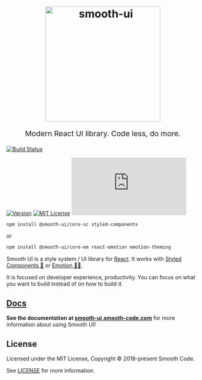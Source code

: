 <h1 align="center">
  <a target="_blank" href="https://smooth-ui.smooth-code.com">
    <img src="https://raw.githubusercontent.com/smooth-code/smooth-ui/master/resources/smooth-ui-logo.png?token=AAQQPuM4Puh4DdUkTB1OufRD9oW_EOHzks5agcuiwA%3D%3D" alt="smooth-ui" title="smooth-ui" width="300">
  </a>
</h1>
<p align="center" style="font-size: 1.2rem;">Modern React UI library. Code less, do more.</p>

[![Build Status][build-badge]][build]

<!-- [![Code Coverage][coverage-badge]][coverage] -->

[![Version][version-badge]][package]
[![MIT License][license-badge]][license]
[![Small size][size-badge]][build-min]

<!-- [![PRs Welcome][prs-badge]][prs] -->

<!-- [![Watch on GitHub][github-watch-badge]][github-watch] -->

<!-- [![Star on GitHub][github-star-badge]][github-star] -->

<!-- [![Tweet][twitter-badge]][twitter] -->

```sh
npm install @smooth-ui/core-sc styled-components
```

or

```sh
npm install @smooth-ui/core-em react-emotion emotion-theming
```

Smooth UI is a style system / UI library for [React](https://reactjs.org/). It works with [Styled Components 💅](https://www.styled-components.com) or [Emotion 👩‍🎤](https://emotion.sh/).

It is focused on developer experience, productivity. You can focus on what you want to build instead of on how to build it.

## [Docs](https://smooth-ui.smooth-code.com/)

**See the documentation at [smooth-ui.smooth-code.com](https://smooth-ui.smooth-code.com/)** for more information about using Smooth UI!

## License

Licensed under the MIT License, Copyright © 2018-present Smooth Code.

See [LICENSE](./LICENSE) for more information.

[build-badge]: https://img.shields.io/travis/smooth-code/smooth-ui.svg?style=flat-square
[build]: https://travis-ci.org/smooth-code/smooth-ui
[coverage-badge]: https://img.shields.io/codecov/c/github/smooth-code/smooth-ui.svg?style=flat-square
[coverage]: https://codecov.io/github/smooth-code/smooth-ui
[version-badge]: https://img.shields.io/npm/v/@smooth-ui/core-sc.svg?style=flat-square
[package]: https://www.npmjs.com/package/@smooth-ui/core-sc
[license-badge]: https://img.shields.io/npm/l/@smooth-ui/core-sc.svg?style=flat-square
[license]: https://github.com/smooth-code/smooth-ui/blob/master/LICENSE
[prs-badge]: https://img.shields.io/badge/PRs-welcome-brightgreen.svg?style=flat-square
[prs]: http://makeapullrequest.com
[github-watch-badge]: https://img.shields.io/github/watchers/smooth-code/smooth-ui.svg?style=social
[github-watch]: https://github.com/smooth-code/smooth-ui/watchers
[github-star-badge]: https://img.shields.io/github/stars/smooth-code/smooth-ui.svg?style=social
[github-star]: https://github.com/smooth-code/smooth-ui/stargazers
[twitter]: https://twitter.com/intent/tweet?text=Check%20out%20Smooth%20UI!%20https://github.com/smooth-code/smooth-ui%20%F0%9F%91%8D
[twitter-badge]: https://img.shields.io/twitter/url/https/github.com/smooth-code/smooth-ui.svg?style=social
[size-badge]: http://img.badgesize.io/https://unpkg.com/@smooth-ui/core-sc/dist/smooth-ui.min.js?compression=gzip&style=flat-square
[build-min]: https://unpkg.com/@smooth-ui/core-sc/dist/smooth-ui.min.js
